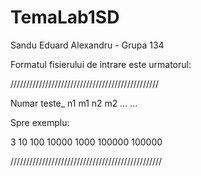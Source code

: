 # TemaLab1SD
Sandu Eduard Alexandru - Grupa 134

Formatul fisierului de intrare este urmatorul:

///////////////////////////////////////////////

Numar teste_
n1 m1
n2 m2
...
...

Spre exemplu:

3
10 100
10000 1000
100000 100000

////////////////////////////////////////////////
